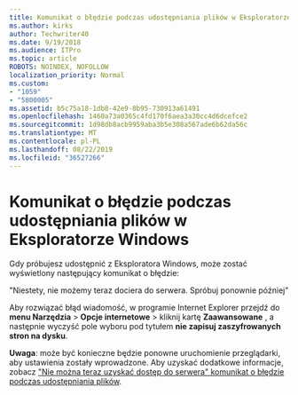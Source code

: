 ```yaml
---
title: Komunikat o błędzie podczas udostępniania plików w Eksploratorze Windows
ms.author: kirks
author: Techwriter40
ms.date: 9/19/2018
ms.audience: ITPro
ms.topic: article
ROBOTS: NOINDEX, NOFOLLOW
localization_priority: Normal
ms.custom:
- "1059"
- "5800005"
ms.assetid: b5c75a18-1db8-42e9-8b95-730913a61491
ms.openlocfilehash: 1460a73a0365c4fd170f6aea3a30cc4d6dcefce2
ms.sourcegitcommit: 1d98db8acb9959aba3b5e308a567ade6b62da56c
ms.translationtype: MT
ms.contentlocale: pl-PL
ms.lasthandoff: 08/22/2019
ms.locfileid: "36527266"
---
```

# <a name="error-message-when-sharing-files-from-windows-explorer"></a>Komunikat o błędzie podczas udostępniania plików w Eksploratorze Windows

Gdy próbujesz udostępnić z Eksploratora Windows, może zostać wyświetlony następujący komunikat o błędzie:
  
"Niestety, nie możemy teraz dociera do serwera. Spróbuj ponownie później"
  
Aby rozwiązać błąd wiadomość, w programie Internet Explorer przejdź do **menu Narzędzia** \> **Opcje internetowe** \> kliknij kartę **Zaawansowane** , a następnie wyczyść pole wyboru pod tytułem **nie zapisuj zaszyfrowanych stron na dysku**.
  
 **Uwaga**: może być konieczne będzie ponowne uruchomienie przeglądarki, aby ustawienia zostały wprowadzone. Aby uzyskać dodatkowe informacje, zobacz ["Nie można teraz uzyskać dostęp do serwera" komunikat o błędzie podczas udostępniania plików](https://go.microsoft.com/fwlink/?linkid=2022914).
  